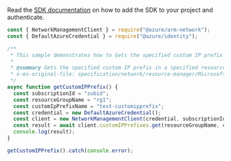 Read the [SDK documentation](https://github.com/Azure/azure-sdk-for-js/blob/%40azure%2Farm-network_28.0.0/sdk/network/arm-network/README.md) on how to add the SDK to your project and authenticate.

```javascript
const { NetworkManagementClient } = require("@azure/arm-network");
const { DefaultAzureCredential } = require("@azure/identity");

/**
 * This sample demonstrates how to Gets the specified custom IP prefix in a specified resource group.
 *
 * @summary Gets the specified custom IP prefix in a specified resource group.
 * x-ms-original-file: specification/network/resource-manager/Microsoft.Network/stable/2021-08-01/examples/CustomIpPrefixGet.json
 */
async function getCustomIPPrefix() {
  const subscriptionId = "subid";
  const resourceGroupName = "rg1";
  const customIpPrefixName = "test-customipprefix";
  const credential = new DefaultAzureCredential();
  const client = new NetworkManagementClient(credential, subscriptionId);
  const result = await client.customIPPrefixes.get(resourceGroupName, customIpPrefixName);
  console.log(result);
}

getCustomIPPrefix().catch(console.error);
```
